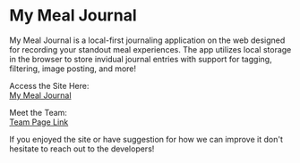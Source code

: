 # My Meal Journal

My Meal Journal is a local-first journaling application on the web designed for recording your standout meal experiences. The app utilizes local storage in the browser to store invidual journal entries with support for tagging, filtering, image posting, and more!

Access the Site Here:<br>
[My Meal Journal](https://cse110-fa22-group29.github.io/cse110-fa22-group29/)

Meet the Team:<br>
[Team Page Link](https://github.com/cse110-fa22-group29/cse110-fa22-group29/blob/main/admin/team.md)

If you enjoyed the site or have suggestion for how we can improve it don't hesitate to reach out to the developers!
